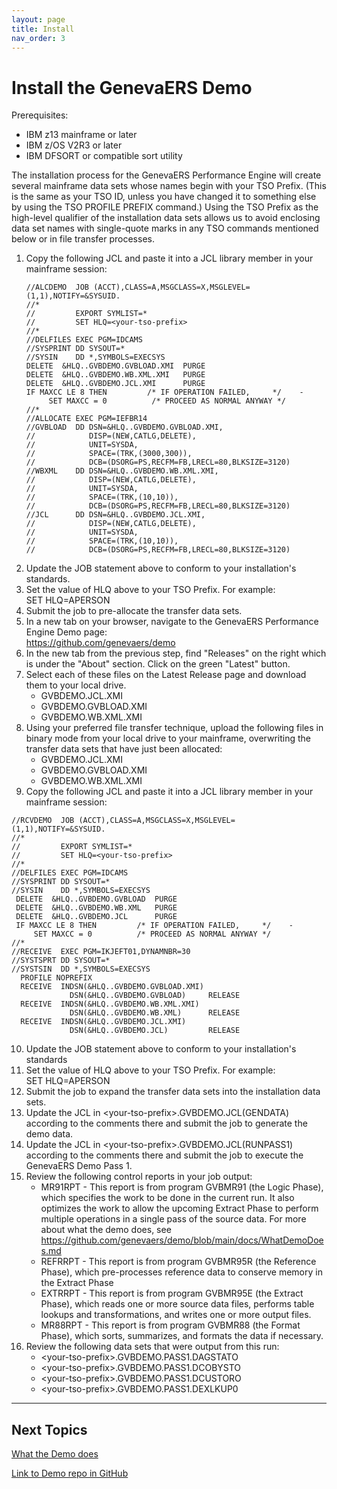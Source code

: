 ```yaml
---
layout: page
title: Install
nav_order: 3
---
```


# Install the GenevaERS Demo

Prerequisites:
- IBM z13 mainframe or later
- IBM z/OS V2R3 or later
- IBM DFSORT or compatible sort utility
  
The installation process for the GenevaERS Performance Engine will create several mainframe data sets whose names begin with your TSO Prefix.  (This is  the same as your TSO ID, unless you have changed it to something else by using the TSO PROFILE PREFIX command.)  Using the TSO Prefix as the high-level qualifier of the installation data sets allows us to avoid enclosing data set names with single-quote marks in any TSO commands mentioned below or in file transfer processes.  

1. Copy the following JCL and paste it into a JCL library member in your mainframe session: 
     ```
     //ALCDEMO  JOB (ACCT),CLASS=A,MSGCLASS=X,MSGLEVEL=(1,1),NOTIFY=&SYSUID.
     //*
     //         EXPORT SYMLIST=*
     //         SET HLQ=<your-tso-prefix>
     //*
     //DELFILES EXEC PGM=IDCAMS 
     //SYSPRINT DD SYSOUT=*
     //SYSIN    DD *,SYMBOLS=EXECSYS
     DELETE  &HLQ..GVBDEMO.GVBLOAD.XMI  PURGE
     DELETE  &HLQ..GVBDEMO.WB.XML.XMI   PURGE
     DELETE  &HLQ..GVBDEMO.JCL.XMI      PURGE
     IF MAXCC LE 8 THEN         /* IF OPERATION FAILED,     */    -
          SET MAXCC = 0          /* PROCEED AS NORMAL ANYWAY */
     //*
     //ALLOCATE EXEC PGM=IEFBR14
     //GVBLOAD  DD DSN=&HLQ..GVBDEMO.GVBLOAD.XMI,
     //            DISP=(NEW,CATLG,DELETE),
     //            UNIT=SYSDA,
     //            SPACE=(TRK,(3000,300)),
     //            DCB=(DSORG=PS,RECFM=FB,LRECL=80,BLKSIZE=3120)             
     //WBXML    DD DSN=&HLQ..GVBDEMO.WB.XML.XMI,                             
     //            DISP=(NEW,CATLG,DELETE),
     //            UNIT=SYSDA,
     //            SPACE=(TRK,(10,10)),
     //            DCB=(DSORG=PS,RECFM=FB,LRECL=80,BLKSIZE=3120)
     //JCL      DD DSN=&HLQ..GVBDEMO.JCL.XMI,
     //            DISP=(NEW,CATLG,DELETE),
     //            UNIT=SYSDA,
     //            SPACE=(TRK,(10,10)),
     //            DCB=(DSORG=PS,RECFM=FB,LRECL=80,BLKSIZE=3120)
     ```
2. Update the JOB statement above to conform to your installation's standards.
3. Set the value of HLQ above to your TSO Prefix. For example:  
        SET HLQ=APERSON
4. Submit the job to pre-allocate the transfer data sets.
5. In a new tab on your browser, navigate to the GenevaERS Performance Engine Demo page:  
        https://github.com/genevaers/demo
6. In the new tab from the previous step, find "Releases" on the right which is under the "About" section.  Click on the green "Latest" button.
7. Select each of these files on the Latest Release page and download them to your local drive.  
     - GVBDEMO.JCL.XMI
     - GVBDEMO.GVBLOAD.XMI
     - GVBDEMO.WB.XML.XMI
8.  Using your preferred file transfer technique, upload the following files in binary mode from your local drive to your mainframe, overwriting the transfer data sets that have just been allocated:
     - GVBDEMO.JCL.XMI
     - GVBDEMO.GVBLOAD.XMI
     - GVBDEMO.WB.XML.XMI
9.  Copy the following JCL and paste it into a JCL library member in your mainframe session:
```
//RCVDEMO  JOB (ACCT),CLASS=A,MSGCLASS=X,MSGLEVEL=(1,1),NOTIFY=&SYSUID.
//*                                                                    
//         EXPORT SYMLIST=*                                            
//         SET HLQ=<your-tso-prefix>                                             
//*                                                                    
//DELFILES EXEC PGM=IDCAMS                                             
//SYSPRINT DD SYSOUT=*                                                 
//SYSIN    DD *,SYMBOLS=EXECSYS                                        
 DELETE  &HLQ..GVBDEMO.GVBLOAD  PURGE                                  
 DELETE  &HLQ..GVBDEMO.WB.XML   PURGE                                  
 DELETE  &HLQ..GVBDEMO.JCL      PURGE                                  
 IF MAXCC LE 8 THEN         /* IF OPERATION FAILED,     */    -        
     SET MAXCC = 0          /* PROCEED AS NORMAL ANYWAY */             
//*                                                                    
//RECEIVE  EXEC PGM=IKJEFT01,DYNAMNBR=30                               
//SYSTSPRT DD SYSOUT=*                                                 
//SYSTSIN  DD *,SYMBOLS=EXECSYS                                        
  PROFILE NOPREFIX                                                     
  RECEIVE  INDSN(&HLQ..GVBDEMO.GVBLOAD.XMI)                            
             DSN(&HLQ..GVBDEMO.GVBLOAD)     RELEASE                    
  RECEIVE  INDSN(&HLQ..GVBDEMO.WB.XML.XMI)                             
             DSN(&HLQ..GVBDEMO.WB.XML)      RELEASE                    
  RECEIVE  INDSN(&HLQ..GVBDEMO.JCL.XMI)                                
             DSN(&HLQ..GVBDEMO.JCL)         RELEASE                    
```
10. Update the JOB statement above to conform to your installation's standards
11. Set the value of HLQ above to your TSO Prefix. For example:  
        SET HLQ=APERSON 
12. Submit the job to expand the transfer data sets into the installation data sets.  
13. Update the JCL in \<your-tso-prefix\>.GVBDEMO.JCL(GENDATA) according to the comments there and submit the job to generate the demo data.
14. Update the JCL in \<your-tso-prefix\>.GVBDEMO.JCL(RUNPASS1) according to the comments there and submit the job to execute the GenevaERS Demo Pass 1.  
15. Review the following control reports in your job output: 
     - MR91RPT - This report is from program GVBMR91 (the Logic Phase), which specifies the work to be done in the current run.  It also optimizes the work to allow the upcoming Extract Phase to perform multiple operations in a single pass of the source data.  For more about what the demo does, see https://github.com/genevaers/demo/blob/main/docs/WhatDemoDoes.md
     - REFRRPT - This report is from program GVBMR95R (the Reference Phase), which pre-processes reference data to conserve memory in the Extract Phase
     - EXTRRPT - This report is from program GVBMR95E (the Extract Phase), which reads one or more source data files, performs table lookups and transformations, and writes one or more output files.  
     - MR88RPT - This report is from program GVBMR88 (the Format Phase), which sorts, summarizes, and formats the data if necessary.  
16. Review the following data sets that were output from this run: 
     - \<your-tso-prefix>\.GVBDEMO.PASS1.DAGSTATO
     - \<your-tso-prefix>\.GVBDEMO.PASS1.DCOBYSTO
     - \<your-tso-prefix>\.GVBDEMO.PASS1.DCUSTORO
     - \<your-tso-prefix>\.GVBDEMO.PASS1.DEXLKUP0

-----

## Next Topics

[What the Demo does](WhatDemoDoes.md)

[Link to Demo repo in GitHub](https://github.com/genevaers/demo)

